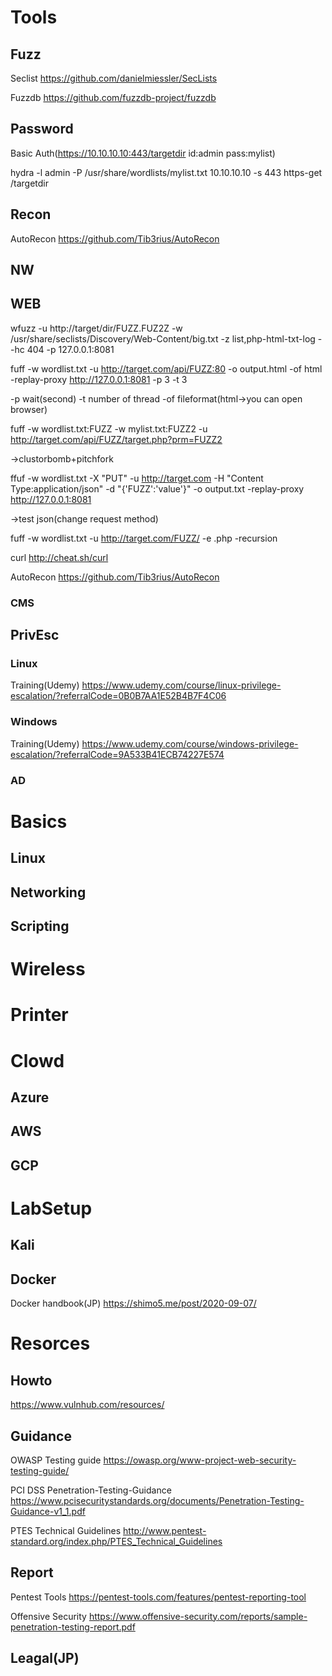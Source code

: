 # Tools
 ## Fuzz
 Seclist
 https://github.com/danielmiessler/SecLists
 
 Fuzzdb
 https://github.com/fuzzdb-project/fuzzdb
 
 ## Password
 Basic Auth(https://10.10.10.10:443/targetdir id:admin pass:mylist)
 
 hydra -l admin -P /usr/share/wordlists/mylist.txt 10.10.10.10 -s 443 https-get /targetdir
 
 ## Recon
 AutoRecon https://github.com/Tib3rius/AutoRecon
 
 ## NW
 ## WEB
 wfuzz -u http://target/dir/FUZZ.FUZ2Z -w /usr/share/seclists/Discovery/Web-Content/big.txt -z list,php-html-txt-log --hc 404 -p 127.0.0.1:8081
 
 fuff -w wordlist.txt -u http://target.com/api/FUZZ:80 -o output.html -of html -replay-proxy http://127.0.0.1:8081 -p 3 -t 3

-p wait(second)
-t number of thread
-of fileformat(html->you can open browser)

fuff -w wordlist.txt:FUZZ -w mylist.txt:FUZZ2 -u http://target.com/api/FUZZ/target.php?prm=FUZZ2

->clustorbomb+pitchfork

ffuf -w  wordlist.txt -X "PUT" -u http://target.com -H "Content Type:application/json" -d "{'FUZZ':'value'}" -o output.txt -replay-proxy http://127.0.0.1:8081

->test json(change request method)

fuff -w wordlist.txt -u http://target.com/FUZZ/ -e .php -recursion

curl
http://cheat.sh/curl

AutoRecon
https://github.com/Tib3rius/AutoRecon

 ### CMS
 ## PrivEsc
  ### Linux
  
  Training(Udemy)
  https://www.udemy.com/course/linux-privilege-escalation/?referralCode=0B0B7AA1E52B4B7F4C06
  ### Windows
  
  Training(Udemy)
  https://www.udemy.com/course/windows-privilege-escalation/?referralCode=9A533B41ECB74227E574
  ### AD
  
# Basics
 ## Linux
 ## Networking
 ## Scripting

# Wireless

# Printer

# Clowd
 ## Azure
 ## AWS
 ## GCP
 
# LabSetup
 ## Kali
 ## Docker
 Docker handbook(JP)
 https://shimo5.me/post/2020-09-07/
 
# Resorces
## Howto
https://www.vulnhub.com/resources/

## Guidance
 OWASP Testing guide
 https://owasp.org/www-project-web-security-testing-guide/

 PCI DSS Penetration-Testing-Guidance
 https://www.pcisecuritystandards.org/documents/Penetration-Testing-Guidance-v1_1.pdf

 PTES Technical Guidelines
 http://www.pentest-standard.org/index.php/PTES_Technical_Guidelines

## Report
Pentest Tools
https://pentest-tools.com/features/pentest-reporting-tool

Offensive Security
https://www.offensive-security.com/reports/sample-penetration-testing-report.pdf

## Leagal(JP)
